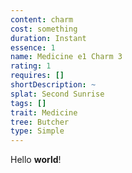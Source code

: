 ```yaml
---
content: charm
cost: something
duration: Instant
essence: 1
name: Medicine e1 Charm 3
rating: 1
requires: []
shortDescription: ~
splat: Second Sunrise
tags: []
trait: Medicine
tree: Butcher
type: Simple
---
```


Hello **world**!
